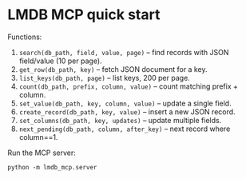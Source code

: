 # LMDB MCP quick start

Functions:
1. `search(db_path, field, value, page)` – find records with JSON field/value (10 per page).
2. `get_row(db_path, key)` – fetch JSON document for a key.
3. `list_keys(db_path, page)` – list keys, 200 per page.
4. `count(db_path, prefix, column, value)` – count matching prefix + column.
5. `set_value(db_path, key, column, value)` – update a single field.
6. `create_record(db_path, key, value)` – insert a new JSON record.
7. `set_columns(db_path, key, updates)` – update multiple fields.
8. `next_pending(db_path, column, after_key)` – next record where column==1.

Run the MCP server:
```
python -m lmdb_mcp.server
```
